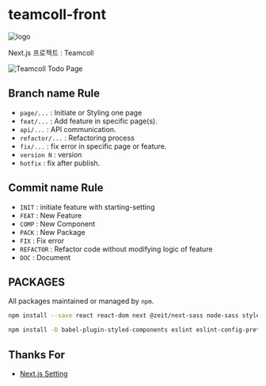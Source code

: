 # teamcoll-front

![logo](https://i.imgur.com/dMCfWFB.png)

Next.js 프로젝트 : Teamcoll

![Teamcoll Todo Page](https://i.imgur.com/R0JuXnY.png)

## Branch name Rule

-   `page/...` : Initiate or Styling one page
-   `feat/...` : Add feature in specific page(s).
-   `api/...` : API communication.
-   `refactor/...` : Refactoring process
-   `fix/...` : fix error in specific page or feature.
-   `version N` : version
-   `hotfix` : fix after publish.

## Commit name Rule

-   `INIT` : initiate feature with starting-setting
-   `FEAT` : New Feature
-   `COMP` : New Component
-   `PACK` : New Package
-   `FIX` : Fix error
-   `REFACTOR` : Refactor code without modifying logic of feature
-   `DOC` : Document

## PACKAGES

All packages maintained or managed by `npm`.

```bash
npm install --save react react-dom next @zeit/next-sass node-sass styled-components dotenv
```

```bash
npm install -D babel-plugin-styled-components eslint eslint-config-prettier eslint-plugin-prettier prettier
```

## Thanks For

-   [Next.js Setting](https://velog.io/@chdb57/Next.js-%EC%84%B8%ED%8C%85-2xk53qy1je)
